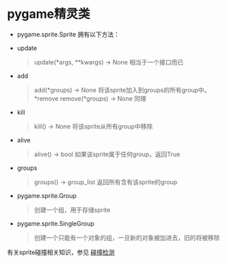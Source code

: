 pygame精灵类
==========



- pygame.sprite.Sprite 拥有以下方法：

- update

  > update(*args, **kwargs) -> None 相当于一个接口而已

- add

  > add(*groups) -> None 将该sprite加入到groups的所有group中。 *remove
  > remove(*groups) -> None 同理

- kill

  > kill() -> None 将该sprite从所有group中移除

- alive

  > alive() -> bool 如果该sprite属于任何group，返回True

- groups

  > groups() -> group_list 返回所有含有该sprite的group

- pygame.sprite.Group

  > 创建一个组，用于存储sprite

- pygame.sprite.SingleGroup

  > 创建一个只能有一个对象的组，一旦新的对象被加进去，旧的将被移除

有关sprite碰撞相关知识，参见 [碰撞检测](https://www.ecpc.top/ECPC_2021/Clubbbbbb/Lecture3/碰撞检测.html)


